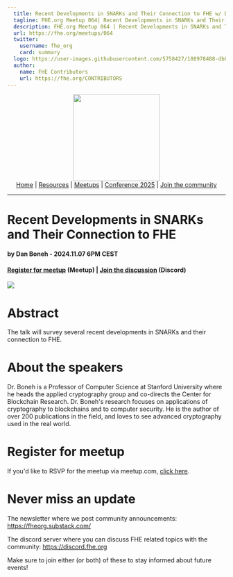 ```yaml
---
  title: Recent Developments in SNARKs and Their Connection to FHE w/ Dan Boneh | FHE.org Meetup 064
  tagline: FHE.org Meetup 064| Recent Developments in SNARKs and Their Connection to FHE w/ Dan Boneh
  description: FHE.org Meetup 064 | Recent Developments in SNARKs and Their Connection to FHE w/ Dan Boneh
  url: https://fhe.org/meetups/064
  twitter:
    username: fhe_org
    card: summary
  logo: https://user-images.githubusercontent.com/5758427/180978488-db825482-5a58-4c7c-9589-c494a6f0be04.png
  author:
    name: FHE Contributors
    url: https://fhe.org/CONTRIBUTORS
---
```


<!-- Main header navigation -->
<p align="center">
  <img width="200" src="https://user-images.githubusercontent.com/5758427/180978488-db825482-5a58-4c7c-9589-c494a6f0be04.png"><br/>
  <a href="https://fhe-org.github.io">Home</a> | <a href="https://fhe-org.github.io/resources">Resources</a> | <a href="https://fhe-org.github.io/meetups/">Meetups</a> | <a href="https://fhe-org.github.io/conferences/conference-2025/">Conference 2025</a> | <a href="https://fhe-org.github.io/community">Join the community</a>
</p>
<hr/>
<!-- /Main header navigation -->


# Recent Developments in SNARKs and Their Connection to FHE
#### by Dan Boneh - 2024.11.07 6PM CEST
#### <a href="https://www.meetup.com/fhe-org/events/303899967/?utm_medium=referral&utm_campaign=share-btn_savedevents_share_modal&utm_source=link">Register for meetup</a> (Meetup) | <a href="https://discord.fhe.org">Join the discussion</a> (Discord)

<a href="https://www.meetup.com/fhe-org/events/303899967/?utm_medium=referral&utm_campaign=share-btn_savedevents_share_modal&utm_source=link"><img src="https://github.com/user-attachments/assets/a0f3b400-cc29-4669-909d-38373a90fb83"></a>

# Abstract

The talk will survey several recent developments in SNARKs and their connection to FHE.

# About the speakers

Dr. Boneh is a Professor of Computer Science at Stanford University where he heads the applied cryptography group and co-directs the Center for Blockchain Research. Dr. Boneh's research focuses on applications of cryptography to blockchains and to computer security. He is the author of over 200 publications in the field, and loves to see advanced cryptography used in the real world.

# Register for meetup

If you'd like to RSVP for the meetup via meetup.com, <a href="https://www.meetup.com/fhe-org/events/303899967/?utm_medium=referral&utm_campaign=share-btn_savedevents_share_modal&utm_source=link">click here</a>.

# Never miss an update

The newsletter where we post community announcements: https://fheorg.substack.com/

The discord server where you can discuss FHE related topics with the community: https://discord.fhe.org

Make sure to join either (or both) of these to stay informed about future events!
